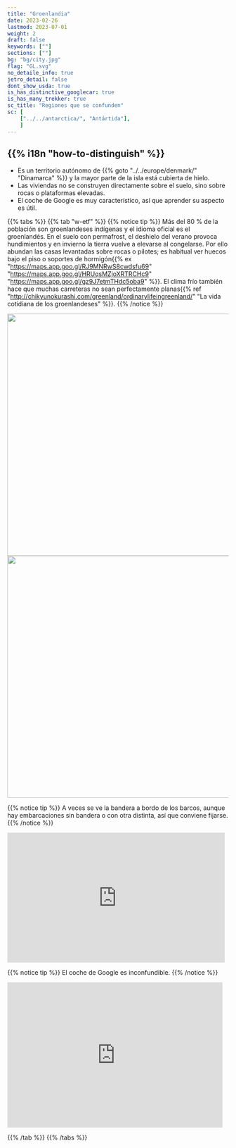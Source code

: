```yaml
---
title: "Groenlandia"
date: 2023-02-26
lastmod: 2023-07-01
weight: 2
draft: false
keywords: [""]
sections: [""]
bg: "bg/city.jpg"
flag: "GL.svg"
no_detaile_info: true
jetro_detail: false
dont_show_usda: true
is_has_distinctive_googlecar: true
is_has_many_trekker: true
sc_title: "Regiones que se confunden"
sc: [
    ["../../antarctica/", "Antártida"],
    ]
---
```


<div class="main-desciption country-description">
    <h2 class="section-title">{{% i18n "how-to-distinguish" %}}</h2>
    <ul class="rule-list">
        <li>Es un territorio autónomo de {{% goto "../../europe/denmark/" "Dinamarca" %}} y la mayor parte de la isla está cubierta de hielo.</li>
        <li>Las viviendas no se construyen directamente sobre el suelo, sino sobre <span class="quiz">rocas o plataformas elevadas</span>.</li>
        <li>El coche de Google es muy característico, así que aprender su aspecto es útil.</li>
</div>


{{% tabs %}}
{{% tab "w-etf" %}}
{{% notice tip %}}
Más del 80 % de la población son groenlandeses indígenas y el idioma oficial es el groenlandés. En el suelo con permafrost, el deshielo del verano provoca hundimientos y en invierno la tierra vuelve a elevarse al congelarse. Por ello abundan las casas levantadas sobre rocas o pilotes; es habitual ver huecos bajo el piso o soportes de hormigón{{% ex "https://maps.app.goo.gl/RJ9MNRwS8cwdsfu69" "https://maps.app.goo.gl/HRUqsMZjoXRTRCHc9" "https://maps.app.goo.gl/gz9J7etmTHdc5oba9" %}}. El clima frío también hace que muchas carreteras no sean perfectamente planas{{% ref "http://chikyunokurashi.com/greenland/ordinarylifeingreenland/" "La vida cotidiana de los groenlandeses" %}}.
{{% /notice %}}
<div class="googlemap-if no-margin unclickable">
<img src="/rule/n_america/greenland/tasiilaq_greenland_01.jpg" width="550px">
<img src="/rule/n_america/greenland/tasiilaq_greenland_east_greenland.jpg" width="550px">
</div>

{{% notice tip %}}
A veces se ve la bandera a bordo de los barcos, aunque hay embarcaciones sin bandera o con otra distinta, así que conviene fijarse.
{{% /notice %}}

<div class="googlemap-if">
<iframe src="https://www.google.com/maps/embed?pb=!4v1683535598356!6m8!1m7!1sJWKXNtbZpJL-rPFjVTFcOw!2m2!1d65.65127559241013!2d-37.31975792701175!3f22.734939967993213!4f-35.61737462945672!5f1.7431718349436869" width="495" height="295" style="border:0;" allowfullscreen="" loading="lazy" referrerpolicy="no-referrer-when-downgrade"></iframe>
</div>


{{% notice tip %}}
El coche de Google es inconfundible.
{{% /notice %}}

<div class="googlemap-if">
<iframe src="https://www.google.com/maps/embed?pb=!4v1686390451593!6m8!1m7!1siqs6NGkbB7O4Px9s_ct61Q!2m2!1d64.16964879365322!2d-51.73017917481543!3f359.41528509947415!4f-41.78736194440895!5f1.5120995218794824" width="490" height="330" style="border:0;" allowfullscreen="" loading="lazy" referrerpolicy="no-referrer-when-downgrade"></iframe>
</div>

{{% /tab %}}
{{% /tabs %}}

